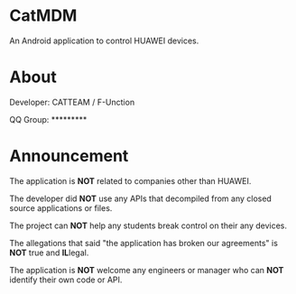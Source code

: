 # CatMDM
An Android application to control HUAWEI devices.

# About
Developer: CATTEAM / F-Unction

QQ Group: *********

# Announcement
The application is **NOT** related to companies other than HUAWEI.

The developer did **NOT** use any APIs that decompiled from any closed source applications or files.

The project can **NOT** help any students break control on their any devices.

The allegations that said "the application has broken our agreements" is **NOT** true and **IL**legal.

The application is **NOT** welcome any engineers or manager who can **NOT** identify their own code or API.

